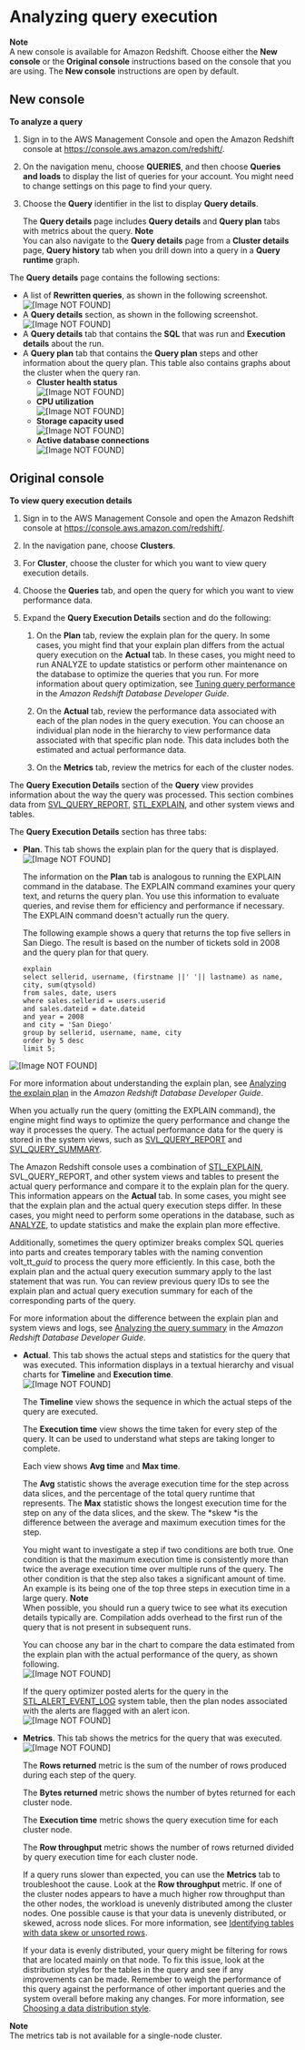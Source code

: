 # Analyzing query execution<a name="analyzing-query-execution"></a>

**Note**  
A new console is available for Amazon Redshift\. Choose either the **New console** or the **Original console** instructions based on the console that you are using\. The **New console** instructions are open by default\.

## New console<a name="metric-queries-execution-details"></a>

**To analyze a query**

1. Sign in to the AWS Management Console and open the Amazon Redshift console at [https://console\.aws\.amazon\.com/redshift/](https://console.aws.amazon.com/redshift/)\.

1. On the navigation menu, choose **QUERIES**, and then choose **Queries and loads** to display the list of queries for your account\. You might need to change settings on this page to find your query\. 

1. Choose the **Query** identifier in the list to display **Query details**\. 

   The **Query details** page includes **Query details** and **Query plan** tabs with metrics about the query\. 
**Note**  
You can also navigate to the **Query details** page from a **Cluster details** page, **Query history** tab when you drill down into a query in a **Query runtime** graph\. 

The **Query details** page contains the following sections:
+ A list of **Rewritten queries**, as shown in the following screenshot\.  
![\[Image NOT FOUND\]](http://docs.aws.amazon.com/redshift/latest/mgmt/images/query-details-rewritten-queries.png)
+ A **Query details** section, as shown in the following screenshot\.  
![\[Image NOT FOUND\]](http://docs.aws.amazon.com/redshift/latest/mgmt/images/query-details-query.png)
+ A **Query details** tab that contains the **SQL** that was run and **Execution details** about the run\. 
+ A **Query plan** tab that contains the **Query plan** steps and other information about the query plan\. This table also contains graphs about the cluster when the query ran\. 
  + **Cluster health status**   
![\[Image NOT FOUND\]](http://docs.aws.amazon.com/redshift/latest/mgmt/images/query-details-cluster-health-status.png)
  + **CPU utilization**   
![\[Image NOT FOUND\]](http://docs.aws.amazon.com/redshift/latest/mgmt/images/query-details-cpu-utilization.png)
  + **Storage capacity used**   
![\[Image NOT FOUND\]](http://docs.aws.amazon.com/redshift/latest/mgmt/images/query-details-storage-capacity-used.png)
  + **Active database connections**   
![\[Image NOT FOUND\]](http://docs.aws.amazon.com/redshift/latest/mgmt/images/query-details-active-database-connections.png)

## Original console<a name="metric-queries-execution-details-originalconsole"></a>

**To view query execution details**

1. Sign in to the AWS Management Console and open the Amazon Redshift console at [https://console\.aws\.amazon\.com/redshift/](https://console.aws.amazon.com/redshift/)\.

1. In the navigation pane, choose **Clusters**\.

1. For **Cluster**, choose the cluster for which you want to view query execution details\.

1. Choose the **Queries** tab, and open the query for which you want to view performance data\.

1. Expand the **Query Execution Details** section and do the following:

   1. On the **Plan** tab, review the explain plan for the query\. In some cases, you might find that your explain plan differs from the actual query execution on the **Actual** tab\. In these cases, you might need to run ANALYZE to update statistics or perform other maintenance on the database to optimize the queries that you run\. For more information about query optimization, see [Tuning query performance](https://docs.aws.amazon.com/redshift/latest/dg/c-optimizing-query-performance.html) in the *Amazon Redshift Database Developer Guide*\.

   1. On the **Actual** tab, review the performance data associated with each of the plan nodes in the query execution\. You can choose an individual plan node in the hierarchy to view performance data associated with that specific plan node\. This data includes both the estimated and actual performance data\.

   1. On the **Metrics** tab, review the metrics for each of the cluster nodes\.

The **Query Execution Details** section of the **Query** view provides information about the way the query was processed\. This section combines data from [SVL\_QUERY\_REPORT](https://docs.aws.amazon.com/redshift/latest/dg/r_SVL_QUERY_REPORT.html), [STL\_EXPLAIN](https://docs.aws.amazon.com/redshift/latest/dg/r_STL_EXPLAIN.html), and other system views and tables\.

The **Query Execution Details** section has three tabs:
+ **Plan**\. This tab shows the explain plan for the query that is displayed\.  
![\[Image NOT FOUND\]](http://docs.aws.amazon.com/redshift/latest/mgmt/images/cm-metrics-query-exec-details-plan.png)

  The information on the **Plan** tab is analogous to running the EXPLAIN command in the database\. The EXPLAIN command examines your query text, and returns the query plan\. You use this information to evaluate queries, and revise them for efficiency and performance if necessary\. The EXPLAIN command doesn't actually run the query\.

  The following example shows a query that returns the top five sellers in San Diego\. The result is based on the number of tickets sold in 2008 and the query plan for that query\.

  ```
  explain 
  select sellerid, username, (firstname ||' '|| lastname) as name,
  city, sum(qtysold)
  from sales, date, users
  where sales.sellerid = users.userid
  and sales.dateid = date.dateid
  and year = 2008
  and city = 'San Diego'
  group by sellerid, username, name, city
  order by 5 desc
  limit 5;
  ```  
![\[Image NOT FOUND\]](http://docs.aws.amazon.com/redshift/latest/mgmt/images/cm-metrics-query-exec-details-query-plan.png)

  For more information about understanding the explain plan, see [Analyzing the explain plan](https://docs.aws.amazon.com/redshift/latest/dg/c-query-planning.html) in the *Amazon Redshift Database Developer Guide*\.

  When you actually run the query \(omitting the EXPLAIN command\), the engine might find ways to optimize the query performance and change the way it processes the query\. The actual performance data for the query is stored in the system views, such as [SVL\_QUERY\_REPORT](https://docs.aws.amazon.com/redshift/latest/dg/r_SVL_QUERY_REPORT.html) and [SVL\_QUERY\_SUMMARY](https://docs.aws.amazon.com/redshift/latest/dg/r_SVL_QUERY_SUMMARY.html)\.

  The Amazon Redshift console uses a combination of [STL\_EXPLAIN](https://docs.aws.amazon.com/redshift/latest/dg/r_STL_EXPLAIN.html), SVL\_QUERY\_REPORT, and other system views and tables to present the actual query performance and compare it to the explain plan for the query\. This information appears on the **Actual** tab\. In some cases, you might see that the explain plan and the actual query execution steps differ\. In these cases, you might need to perform some operations in the database, such as [ANALYZE](https://docs.aws.amazon.com/redshift/latest/dg/r_ANALYZE.html), to update statistics and make the explain plan more effective\.

  Additionally, sometimes the query optimizer breaks complex SQL queries into parts and creates temporary tables with the naming convention volt\_tt\_*guid* to process the query more efficiently\. In this case, both the explain plan and the actual query execution summary apply to the last statement that was run\. You can review previous query IDs to see the explain plan and actual query execution summary for each of the corresponding parts of the query\.

  For more information about the difference between the explain plan and system views and logs, see [Analyzing the query summary](https://docs.aws.amazon.com/redshift/latest/dg/c-analyzing-the-query-summary.html) in the *Amazon Redshift Database Developer Guide*\.
+ **Actual**\. This tab shows the actual steps and statistics for the query that was executed\. This information displays in a textual hierarchy and visual charts for **Timeline** and **Execution time**\.  
![\[Image NOT FOUND\]](http://docs.aws.amazon.com/redshift/latest/mgmt/images/cm-metrics-query-exec-details-actual.png)

  

  The **Timeline** view shows the sequence in which the actual steps of the query are executed\. 

  The **Execution time** view shows the time taken for every step of the query\. It can be used to understand what steps are taking longer to complete\. 

  Each view shows **Avg time** and **Max time**\.

  The **Avg** statistic shows the average execution time for the step across data slices, and the percentage of the total query runtime that represents\. The **Max** statistic shows the longest execution time for the step on any of the data slices, and the skew\. The *skew *is the difference between the average and maximum execution times for the step\. 

  You might want to investigate a step if two conditions are both true\. One condition is that the maximum execution time is consistently more than twice the average execution time over multiple runs of the query\. The other condition is that the step also takes a significant amount of time\. An example is its being one of the top three steps in execution time in a large query\.
**Note**  
When possible, you should run a query twice to see what its execution details typically are\. Compilation adds overhead to the first run of the query that is not present in subsequent runs\. 

  You can choose any bar in the chart to compare the data estimated from the explain plan with the actual performance of the query, as shown following\.  
![\[Image NOT FOUND\]](http://docs.aws.amazon.com/redshift/latest/mgmt/images/cm-metrics-query-exec-details-step.png)

  If the query optimizer posted alerts for the query in the [STL\_ALERT\_EVENT\_LOG](https://docs.aws.amazon.com/redshift/latest/dg/r_STL_ALERT_EVENT_LOG.html) system table, then the plan nodes associated with the alerts are flagged with an alert icon\.  
![\[Image NOT FOUND\]](http://docs.aws.amazon.com/redshift/latest/mgmt/images/cm-metrics-query-exec-details-actual-alert.png)
+ **Metrics**\. This tab shows the metrics for the query that was executed\.  
![\[Image NOT FOUND\]](http://docs.aws.amazon.com/redshift/latest/mgmt/images/cm-metrics-query-exec-details-metrics.png)

  The **Rows returned** metric is the sum of the number of rows produced during each step of the query\.

  The **Bytes returned** metric shows the number of bytes returned for each cluster node\.

  The **Execution time** metric shows the query execution time for each cluster node\.

  The **Row throughput** metric shows the number of rows returned divided by query execution time for each cluster node\.

  If a query runs slower than expected, you can use the **Metrics** tab to troubleshoot the cause\. Look at the **Row throughput** metric\. If one of the cluster nodes appears to have a much higher row throughput than the other nodes, the workload is unevenly distributed among the cluster nodes\. One possible cause is that your data is unevenly distributed, or skewed, across node slices\. For more information, see [Identifying tables with data skew or unsorted rows](https://docs.aws.amazon.com/redshift/latest/dg/diagnostic-queries-for-query-tuning.html#identify-tables-with-data-skew-or-unsorted-rows.html)\. 

  If your data is evenly distributed, your query might be filtering for rows that are located mainly on that node\. To fix this issue, look at the distribution styles for the tables in the query and see if any improvements can be made\. Remember to weigh the performance of this query against the performance of other important queries and the system overall before making any changes\. For more information, see [Choosing a data distribution style](https://docs.aws.amazon.com/redshift/latest/dg/t_Distributing_data.html)\. 

**Note**  
The metrics tab is not available for a single\-node cluster\.